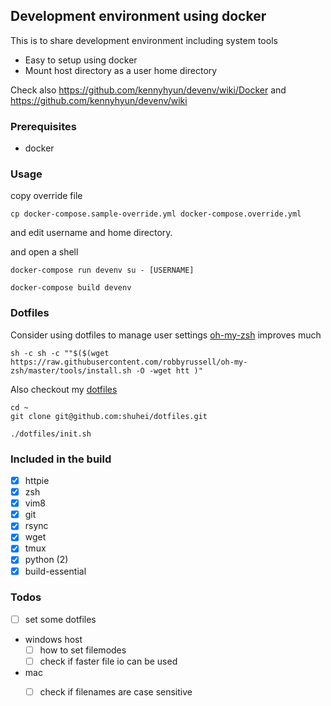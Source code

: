 ## Development environment using docker

This is to share development environment including system tools

- Easy to setup using docker
- Mount host directory as a user home directory

Check also https://github.com/kennyhyun/devenv/wiki/Docker and https://github.com/kennyhyun/devenv/wiki

### Prerequisites

- docker

### Usage

copy override file

```
cp docker-compose.sample-override.yml docker-compose.override.yml
```

and edit username and home directory.

and open a shell

```
docker-compose run devenv su - [USERNAME]
```

```
docker-compose build devenv
```

### Dotfiles

Consider using dotfiles to manage user settings
[oh-my-zsh]() improves much

```
sh -c sh -c ""$($(wget https://raw.githubusercontent.com/robbyrussell/oh-my-zsh/master/tools/install.sh -O -wget htt )"
```

Also checkout my [dotfiles](https://github.com/kennyhyun/dotfiles)

```
cd ~
git clone git@github.com:shuhei/dotfiles.git

./dotfiles/init.sh
```

### Included in the build

- [x] httpie
- [x] zsh
- [x] vim8
- [x] git
- [x] rsync
- [x] wget
- [x] tmux
- [x] python (2)
- [X] build-essential

### Todos

- [ ] set some dotfiles
- windows host
  - [ ] how to set filemodes
  - [ ] check if faster file io can be used
- mac
  - [ ] check if filenames are case sensitive

